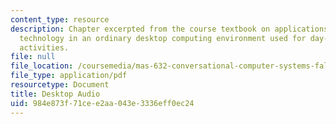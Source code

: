 ```yaml
---
content_type: resource
description: Chapter excerpted from the course textbook on applications of speech
  technology in an ordinary desktop computing environment used for day-to-day office
  activities.
file: null
file_location: /coursemedia/mas-632-conversational-computer-systems-fall-2008/984e873f71cee2aa043e3336eff0ec24_shmandt_txt_ch12.pdf
file_type: application/pdf
resourcetype: Document
title: Desktop Audio
uid: 984e873f-71ce-e2aa-043e-3336eff0ec24
---
```


